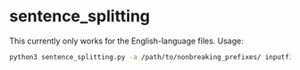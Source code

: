 # sentence_splitting


This currently only works for the English-language files.
Usage:
```bash
python3 sentence_splitting.py -a /path/to/nonbreaking_prefixes/ inputfile.txt | perl filter_metainfo_from_cclines.pl > outputfile.txt
```
